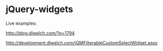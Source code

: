 jQuery-widgets
==============
Live examples:

http://blog.dlwelch.com/?p=1794

http://development.dlwelch.com/jQMFilterableCustomSelectWidget.aspx
